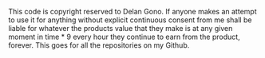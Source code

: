 This code is copyright reserved to Delan Gono. If anyone makes an attempt to use it for anything without explicit continuous consent from me shall be liable for whatever the products value that they make is at any given moment in time * 9 every hour they continue to earn from the product, forever.
This goes for all the repositories on my Github.
